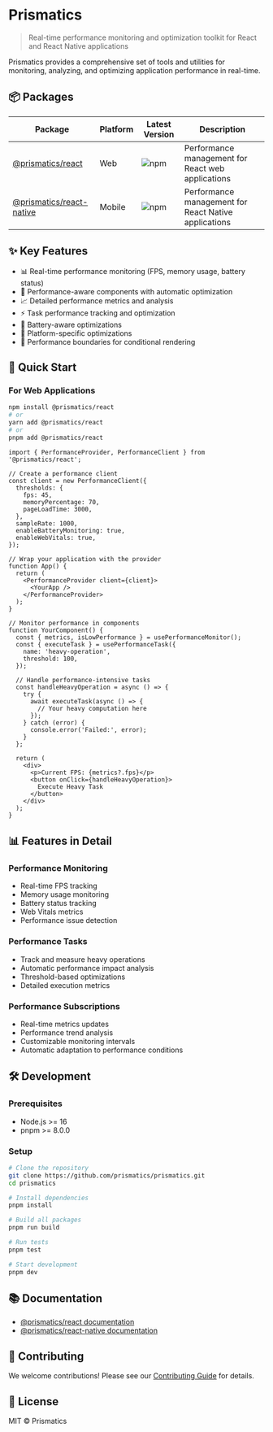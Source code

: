 # Prismatics

> Real-time performance monitoring and optimization toolkit for React and React Native applications

Prismatics provides a comprehensive set of tools and utilities for monitoring, analyzing, and optimizing application performance in real-time.

## 📦 Packages

| Package | Platform | Latest Version | Description |
|---------|----------|----------------|-------------|
| [@prismatics/react](./packages/react) | Web | ![npm](https://img.shields.io/npm/v/@prismatics/react) | Performance management for React web applications |
| [@prismatics/react-native](./packages/react-native) | Mobile | ![npm](https://img.shields.io/npm/v/@prismatics/react-native) | Performance management for React Native applications |

## ✨ Key Features

- 📊 Real-time performance monitoring (FPS, memory usage, battery status)
- 🔄 Performance-aware components with automatic optimization
- 📈 Detailed performance metrics and analysis
- ⚡️ Task performance tracking and optimization
- 🔋 Battery-aware optimizations
- 📱 Platform-specific optimizations
- 🎯 Performance boundaries for conditional rendering

## 🚀 Quick Start

### For Web Applications

```bash
npm install @prismatics/react
# or
yarn add @prismatics/react
# or
pnpm add @prismatics/react
```

```tsx
import { PerformanceProvider, PerformanceClient } from '@prismatics/react';

// Create a performance client
const client = new PerformanceClient({
  thresholds: {
    fps: 45,
    memoryPercentage: 70,
    pageLoadTime: 3000,
  },
  sampleRate: 1000,
  enableBatteryMonitoring: true,
  enableWebVitals: true,
});

// Wrap your application with the provider
function App() {
  return (
    <PerformanceProvider client={client}>
      <YourApp />
    </PerformanceProvider>
  );
}

// Monitor performance in components
function YourComponent() {
  const { metrics, isLowPerformance } = usePerformanceMonitor();
  const { executeTask } = usePerformanceTask({
    name: 'heavy-operation',
    threshold: 100,
  });

  // Handle performance-intensive tasks
  const handleHeavyOperation = async () => {
    try {
      await executeTask(async () => {
        // Your heavy computation here
      });
    } catch (error) {
      console.error('Failed:', error);
    }
  };

  return (
    <div>
      <p>Current FPS: {metrics?.fps}</p>
      <button onClick={handleHeavyOperation}>
        Execute Heavy Task
      </button>
    </div>
  );
}
```

## 📊 Features in Detail

### Performance Monitoring
- Real-time FPS tracking
- Memory usage monitoring
- Battery status tracking
- Web Vitals metrics
- Performance issue detection

### Performance Tasks
- Track and measure heavy operations
- Automatic performance impact analysis
- Threshold-based optimizations
- Detailed execution metrics

### Performance Subscriptions
- Real-time metrics updates
- Performance trend analysis
- Customizable monitoring intervals
- Automatic adaptation to performance conditions

## 🛠️ Development

### Prerequisites
- Node.js >= 16
- pnpm >= 8.0.0

### Setup

```bash
# Clone the repository
git clone https://github.com/prismatics/prismatics.git
cd prismatics

# Install dependencies
pnpm install

# Build all packages
pnpm run build

# Run tests
pnpm test

# Start development
pnpm dev
```

## 📚 Documentation
- [@prismatics/react documentation](./packages/react/README.md)
- [@prismatics/react-native documentation](./packages/react-native/README.md)

## 🤝 Contributing

We welcome contributions! Please see our [Contributing Guide](./CONTRIBUTING.md) for details.

## 📄 License

MIT © Prismatics